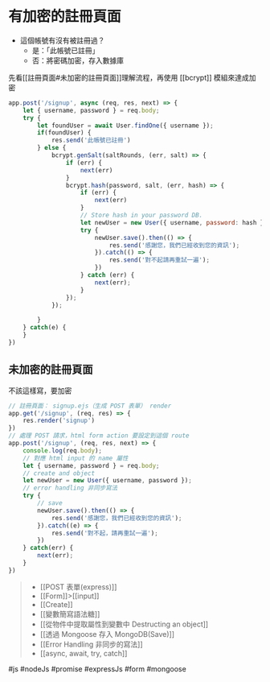 # 有加密的註冊頁面
- 這個帳號有沒有被註冊過？
	- 是：「此帳號已註冊」
	- 否：將密碼加密，存入數據庫


先看[[註冊頁面#未加密的註冊頁面]]理解流程，再使用 [[bcrypt]] 模組來達成加密
```js
app.post('/signup', async (req, res, next) => {
	let { username, password } = req.body;
	try {
		let foundUser = await User.findOne({ username });
		if(foundUser) {
			res.send('此帳號已註冊')
		} else {
			bcrypt.genSalt(saltRounds, (err, salt) => {
				if (err) {
					next(err)
				}
				bcrypt.hash(password, salt, (err, hash) => {
					if (err) {
						next(err)
					}
					// Store hash in your password DB.
					let newUser = new User({ username, password: hash });
					try {
						newUser.save().then(() => {
							res.send('感謝您，我們已經收到您的資訊');
						}).catch(() => {
							res.send('對不起請再重試一遍');
						})
					} catch (err) {
						next(err);
					}
				});
			});
		
		}
	} catch(e) {
	}
})
```
## 未加密的註冊頁面
不該這樣寫，要加密
```js
// 註冊頁面： signup.ejs（生成 POST 表單） render
app.get('/signup', (req, res) => {
	res.render('signup')
})
// 處理 POST 請求，html form action 要設定到這個 route
app.post('/signup', (req, res, next) => {
	console.log(req.body);
	// 對應 html input 的 name 屬性
	let { username, password } = req.body;
	// create and object
	let newUser = new User({ username, password });
	// error handling 非同步寫法
	try {
		// save
		newUser.save().then(() => {
			res.send('感謝您，我們已經收到您的資訊');
		}).catch((e) => {
			res.send('對不起，請再重試一遍');
		})
	} catch(err) {
		next(err);
	}
})
```
>- [[POST 表單(express)]]
>- [[Form]]>[[input]]
>- [[Create]]
>- [[變數簡寫語法糖]]
>- [[從物件中提取屬性到變數中 Destructing an object]]
>- [[透過 Mongoose 存入 MongoDB(Save)]]
>- [[Error Handling 非同步的寫法]]
>- [[async, await, try, catch]]


#js #nodeJs #promise #expressJs #form #mongoose 